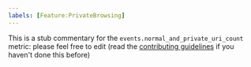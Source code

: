 ```yaml
---
labels: [Feature:PrivateBrowsing]
---
```


This is a stub commentary for the `events.normal_and_private_uri_count` metric: please feel free to edit (read the
[contributing guidelines](https://github.com/mozilla/glean-annotations/blob/main/CONTRIBUTING.md)
if you haven't done this before)
